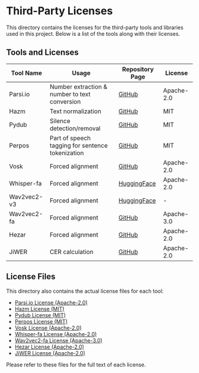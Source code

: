# Third-Party Licenses

This directory contains the licenses for the third-party tools and libraries used in this project. Below is a list of the tools along with their licenses.

## Tools and Licenses

| Tool Name      | Usage                                                                  | Repository Page                                                                       | License    |
|----------------|------------------------------------------------------------------------|--------------------------------------------------------------------------------------|------------|
| Parsi.io       | Number extraction & number to text conversion                          | [GitHub](https://github.com/language-ml/parsi.io)                                    | Apache-2.0 |
| Hazm           | Text normalization                                                     | [GitHub](https://github.com/roshan-research/hazm)                                     | MIT        |
| Pydub          | Silence detection/removal                                              | [GitHub](https://github.com/jiaaro/pydub)                                            | MIT        |
| Perpos         | Part of speech tagging for sentence tokenization                       | [GitHub](https://github.com/mhbashari/perpos)                                        | MIT        |
| Vosk           | Forced alignment                                                       | [GitHub](https://github.com/alphacep/vosk)                                           | Apache-2.0 |
| Whisper-fa     | Forced alignment                                                       | [HuggingFace](https://huggingface.co/speechbrain/asr-whisper-large-v2-commonvoice-fa) | Apache-2.0 |
| Wav2vec2-v3    | Forced alignment                                                       | [HuggingFace](https://huggingface.co/m3hrdadfi/wav2vec2-large-xlsr-persian-v3)       | -          |
| Wav2vec2-fa    | Forced alignment                                                       | [GitHub](https://github.com/Hamtech-ai/wav2vec2-fa)                                  | Apache-3.0 |
| Hezar          | Forced alignment                                                       | [GitHub](https://github.com/hezarai/hezar)                                           | Apache-2.0 |
| JiWER          | CER calculation                                                        | [GitHub](https://github.com/jitsi/jiwer)                                             | Apache-2.0 |

## License Files

This directory also contains the actual license files for each tool:

- [Parsi.io License (Apache-2.0)](parsi_io.txt)
- [Hazm License (MIT)](hazm.txt)
- [Pydub License (MIT)](pydub.txt)
- [Perpos License (MIT)](perpos.txt)
- [Vosk License (Apache-2.0)](vosk.txt)
- [Whisper-fa License (Apache-2.0)](whisper_fa.txt)
- [Wav2vec2-fa License (Apache-3.0)](wav2vec2_fa.txt)
- [Hezar License (Apache-2.0)](hezar.txt)
- [JiWER License (Apache-2.0)](jiwer.txt)

Please refer to these files for the full text of each license.
